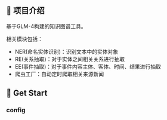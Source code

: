 ## 👏 项目介绍

基于GLM-4构建的知识图谱工具。 

相关模块包括：
- NER(命名实体识别)：识别文本中的实体对象
- RE(关系抽取)：对于实体之间相关关系进行抽取
- EE(事件抽取)：对于事件内容主体、客体、时间、结果进行抽取
- 爬虫工厂：自动定时爬取相关来源新闻

## 🚀 Get Start

### config

